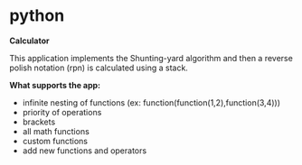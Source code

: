 python
======
<b>Calculator</b><br>
<p>This application implements the Shunting-yard algorithm and then a reverse polish notation (rpn) is calculated using a stack.</p>
<b>What supports the app:</b>
<ul>
<li>infinite nesting of functions (ex: function(function(1,2),function(3,4)))</li>
<li>priority of operations</li>
<li>brackets</li>
<li>all math functions</li>
<li>custom functions</li>
<li>add new functions and operators</li>
</ul>
